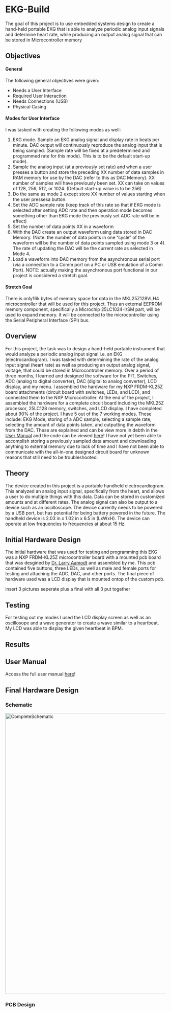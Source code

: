 # EKG-Build

The goal of this project is to use embedded systems design to create a hand-held portable EKG that is able to analyze periodic analog input signals and determine heart rate, while producing an output analog signal that can be stored in Microcontroller memory

## Objectives

#### General

The following general objectives were given:

- Needs a User Interface
- Required User Interaction
- Needs Connections (USB)
- Physical Casing

#### Modes for User Interface

I was tasked with creating the following modes as well:

1. EKG mode. Sample an EKG analog signal and display rate in beats per minute. DAC output will continuously reproduce the analog input that is being sampled. (Sample rate will be fixed at a predetermined and programmed rate for this mode). This is to be the default start-up mode).
2. Sample the analog input (at a previously set rate) and when a user presses a button and store the preceding XX number of data samples in RAM memory for use by the DAC (refer to this as DAC Memory). XX number of samples will have previously been set. XX can take on values of 128, 256, 512, or 1024. (Default start-up value is to be 256)
3. Do the same as mode 2 except store XX number of values starting when the user pressesa button.
4. Set the ADC sample rate (keep track of this rate so that if EKG mode is selected after setting ADC rate and then operation mode becomes something other than EKG mode the previously set ADC rate will be in effect)
5. Set the number of data points XX in a waveform
6. With the DAC create an output waveform using data stored in DAC Memory. (Note: the number of data points in one “cycle” of the waveform will be the number of data points sampled using mode 3 or 4). The rate of updating the DAC will be the current rate as selected in Mode 4.
7. Load a waveform into DAC memory from the asynchronous serial port (via a connection to a Comm port on a PC or USB emulation of a Comm Port). NOTE: actually making the asynchronous port functional in our project is considered a stretch goal.

#### Stretch Goal

There is only16k bytes of memory space for data in the MKL25Z128VLH4 microcontroller that will be used for this project. Thus an external EEPROM memory component, specifically a Microchip 25LC1024-I/SM part, will be used to expand memory. It will be connected to the microcontroller using the Serial Peripheral Interface (SPI) bus.

## Overview

For this project, the task was to design a hand-held portable instrument 
that would analyze a periodic analog input signal i.e. an EKG (electrocardiogram). I was tasked with determining the rate of the analog input signal (heart rate) as well as producing an output analog signal, voltage, that could be stored in Microcontroller memory. Over a period of three months, I learned and designed the software for the PIT, Switches, ADC (analog to digital converter), DAC (digital to analog converter), LCD display, and my menu. I assembled the hardware for my NXP FRDM-KL25Z board attachments (circuit board with switches, LEDs, and LCD), and connected them to the NXP Microcontroller. At the end of the project, I assembled the hardware for a complete circuit board including the MKL25Z processor, 25LC128 memory, switches, and LCD display. I have completed about 90% of the project. I have 5 out of the 7 working modes. These include: EKG Mode, storing of a ADC sample, selecting a sample rate, selecting the amount of data points taken, and outputting the waveform from the DAC. These are explained and can be view more in debth in the [User Manual](https://github.com/JoshuaMularczyk/EKG-Build/tree/main/User%20Manual) and the code can be viewed [here](https://github.com/JoshuaMularczyk/EKG-Build/tree/main/Project%20Files%20(C%20code))! I have not yet been able to accomplish storing a previously sampled data amount and downloading anything to external memory due to lack of time and I have not been able to communicate with the all-in-one designed circuit board for unknown reasons that still need to be troubleshooted.

## Theory

The device created in this project is a portable handheld 
electrocardiogram. This analyzed an analog input signal, 
specifically from the heart, and allows a user to do multiple 
things with this data. Data can be stored in customized 
amounts and at different rates. The analog signal can also be 
output to a device such as an oscilloscope. The device currently 
needs to be powered by a USB port, but has potential for being 
battery powered in the future. The handheld device is 2.03 in x 
1.02 in x 6.5 in (LxWxH). The device can operate at low 
frequencies to frequencies at about 15 Hz.

## Initial Hardware Design

The initial hardware that was used for testing and programming this EKG was a NXP FRDM-KL25Z microcontroller board with a mounted pcb board that was desgined by [Dr. Larry Aamodt]() and assembled by me. This pcb contained five buttons, three LEDs, as well as male and female ports for testing and attaching the ADC, DAC, and other ports. The final piece of hardware used was a LCD display that is mounted ontop of the custom pcb.

insert 3 pictures seperate plus a final with all 3 put together

## Testing

For testing out my modes I used the LCD display screen as well as an oscillosope and a wave generator to create a wave similar to a heartbeat. My LCD was able to display the given heartbeat in BPM.

## Results
## User Manual

Access the full user manual [here](https://github.com/JoshuaMularczyk/EKG-Build/tree/main/User%20Manual)!

## Final Hardware Design

### Schematic

<img width="879" alt="CompleteSchematic" src="https://user-images.githubusercontent.com/103919092/173730058-b952c228-87ac-44d9-90b6-5e05ef012646.PNG">

### PCB Design
